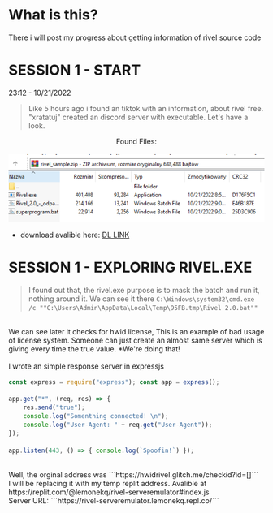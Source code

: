 # What is this?
<p>There i will post my progress about getting information of rivel source code</p>

# SESSION 1 - START
23:12 - 10/21/2022
> Like 5 hours ago i found an tiktok with an information, about rivel free. "xratatuj" created an discord server with executable. Let's have a look.
<p align="center">Found Files: <br> <br>
	<img src="https://github.com/lemonekq/RivelFree/blob/main/md-files/files.png">
</p>

* download avalible here: [DL LINK](https://github.com/lemonekq/RivelFree/blob/main/md-files/rivel_sample.zip)

# SESSION 1 - EXPLORING RIVEL.EXE
> I found out that, the rivel.exe purpose is to mask the batch and run it, nothing around it. We can see it there ```C:\Windows\system32\cmd.exe /c ""C:\Users\Admin\AppData\Local\Temp\95FB.tmp\Rivel 2.0.bat""```
<br>
We can see later it checks for hwid license, This is an example of bad usage of license system. Someone can just create an almost same server which is giving every time the true value. *We're doing that!
<br> <br>
I wrote  an simple response server in expressjs

```javascript
const express = require("express"); const app = express();

app.get("*", (req, res) => {
    res.send("true");
    console.log("Somenthing connected! \n");
    console.log("User-Agent: " + req.get("User-Agent"));
});

app.listen(443, () => { console.log(`Spoofin!`) });
```

<br>
Well, the orginal address was ```https://hwidrivel.glitch.me/checkid?id=[<hwid>]``` <br>
I will be replacing it with my temp replit address. Avalible at https://replit.com/@lemonekq/rivel-serveremulator#index.js
<br>Server URL: ```https://rivel-serveremulator.lemonekq.repl.co/```